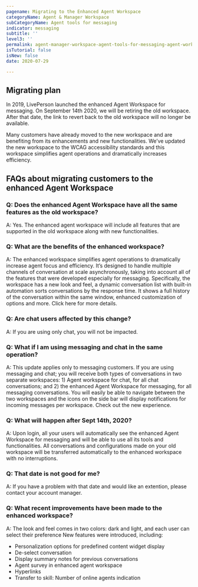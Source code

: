 ```yaml
---
pagename: Migrating to the Enhanced Agent Workspace
categoryName: Agent & Manager Workspace
subCategoryName: Agent tools for messaging
indicator: messaging
subtitle: ''
level3: ''
permalink: agent-manager-workspace-agent-tools-for-messaging-agent-workspace-for-messaging-migrating-to-the-enhanced-agent-workspace.html
isTutorial: false
isNew: false
date: 2020-07-29

---
```

## Migrating plan
In 2019, LivePerson launched the enhanced Agent Workspace for messaging. On September 14th 2020, we will be retiring the old workspace. After that date, the link to revert back to the old workspace will no longer be available.   

Many customers have already moved to the new workspace and are benefiting from its enhancements and new functionalities. We’ve updated the new workspace to the WCAG accessibility standards and this workspace simplifies agent operations and dramatically increases efficiency.

## FAQs about migrating customers to the enhanced Agent Workspace

### Q: Does the enhanced Agent Workspace have all the same features as the old workspace?
A: Yes. The enhanced agent workspace will include all features that are supported in the old workspace along with new functionalities.

### Q: What are the benefits of the enhanced workspace?
A: The enhanced workspace simplifies agent operations to dramatically increase agent focus and efficiency. It’s designed to handle multiple channels of conversation at scale asynchronously, taking into account all of the features that were developed especially for messaging. Specifically, the workspace has a new look and feel, a dynamic conversation list with built-in automation sorts conversations by the response time. It shows a full history of the conversation within the same window, enhanced customization of options and more. Click here for more details.

### Q: Are chat users affected by this change?
A: If you are using only chat, you will not be impacted.

### Q: What if I am using messaging and chat in the same operation?
A: This update applies only to messaging customers. 
If you are using messaging and chat; you will receive both types of conversations in two separate workspaces: 1) Agent workspace for chat, for all chat conversations; and 2) the enhanced Agent Workspace for messaging, for all messaging conversations. You will easily be able to navigate between the two workspaces and the icons on the side bar will display notifications for incoming messages per workspace. Check out the new experience.

### Q: What will happen after Sept 14th, 2020?
A: Upon login, all your users will automatically see the enhanced Agent Workspace for messaging and will be able to use all its tools and functionalities. All conversations and configurations made on your old workspace will be transferred automatically to the enhanced workspace with no interruptions.  

### Q: That date is not good for me?
A: If you have a problem with that date and would like an extention, please contact your account manager.

### Q: What recent improvements have been made to the enhanced workspace?
A: The look and feel comes in two colors: dark and light, and each user can select their preference
New features were introduced, including:
* Personalization options for predefined content widget display 
* De-select conversation 
* Display summary notes for previous conversations 
* Agent survey in enhanced agent workspace 
* Hyperlinks 
* Transfer to skill: Number of online agents indication



